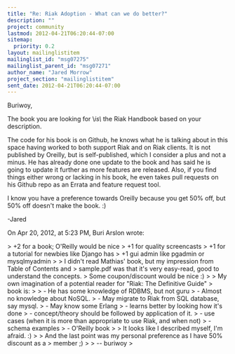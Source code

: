 ```yaml
---
title: "Re: Riak Adoption - What can we do better?"
description: ""
project: community
lastmod: 2012-04-21T06:20:44-07:00
sitemap:
  priority: 0.2
layout: mailinglistitem
mailinglist_id: "msg07275"
mailinglist_parent_id: "msg07271"
author_name: "Jared Morrow"
project_section: "mailinglistitem"
sent_date: 2012-04-21T06:20:44-07:00
---
```



Buriwoy,

The book you are looking for \\*is\\* the Riak Handbook based on your description. 
 

The code for his book is on Github, he knows what he is talking about in this 
space having worked to both support Riak and on Riak clients. It is not 
published by Oreilly, but is self-published, which I consider a plus and not a 
minus. He has already done one update to the book and has said he is going to 
update it further as more features are released. Also, if you find things 
either wrong or lacking in his book, he even takes pull requests on his Github 
repo as an Errata and feature request tool.

I know you have a preference towards Oreilly because you get 50% off, but 50% 
off doesn't make the book. :)

-Jared


On Apr 20, 2012, at 5:23 PM, Buri Arslon wrote:

&gt; +2 for a book; O'Reilly would be nice
&gt; +1 for quality screencasts
&gt; +1 for a tutorial for newbies like Django has
&gt; +1 gui admin like pgadmin or mysqlmyadmin
&gt; 
&gt; I didn't read Mathias' book, but my impression from Table of Contents and 
&gt; sample.pdf was that it's very easy-read, good to understand the concepts. 
&gt; Some coupon/discount would be nice :)
&gt; 
&gt; My own imagination of a potential reader for "Riak: The Definitive Guide" 
&gt; book is:
&gt; 
&gt; - He has some knowledge of RDBMS, but not guru
&gt; - Almost no knowledge about NoSQL.
&gt; - May migrate to Riak from SQL database, say mysql.
&gt; - May know some Erlang
&gt; - learns better by looking how it's done
&gt; - concept/theory should be followed by application of it.
&gt; - use cases (when it is more than appropriate to use Riak, and when not)
&gt; - schema examples
&gt; - O'Reilly book
&gt; 
&gt; It looks like I described myself, I'm afraid. :)
&gt; 
&gt; And the last point was my personal preference as I have 50% discount as a 
&gt; member ;)
&gt; 
&gt; -- buriwoy
&gt; 
